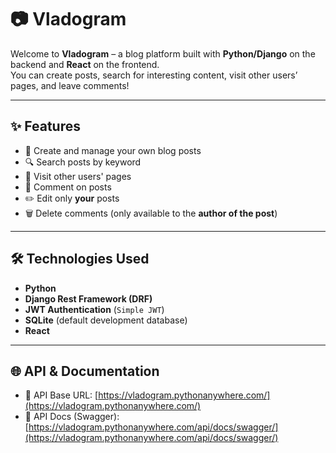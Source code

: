 # 📷 Vladogram

Welcome to **Vladogram** – a blog platform built with **Python/Django** on the backend and **React** on the frontend.  
You can create posts, search for interesting content, visit other users’ pages, and leave comments!

---

## ✨ Features

- 📝 Create and manage your own blog posts
- 🔍 Search posts by keyword
- 👤 Visit other users' pages
- 💬 Comment on posts
- ✏️ Edit only **your** posts
- 🗑️ Delete comments (only available to the **author of the post**)

---

## 🛠️ Technologies Used

- **Python**
- **Django Rest Framework (DRF)**
- **JWT Authentication** (`Simple JWT`)
- **SQLite** (default development database)
- **React**

---

## 🌐 API & Documentation

- 🔗 API Base URL: [https://vladogram.pythonanywhere.com/](https://vladogram.pythonanywhere.com/)
- 📘 API Docs (Swagger): [https://vladogram.pythonanywhere.com/api/docs/swagger/](https://vladogram.pythonanywhere.com/api/docs/swagger/)

